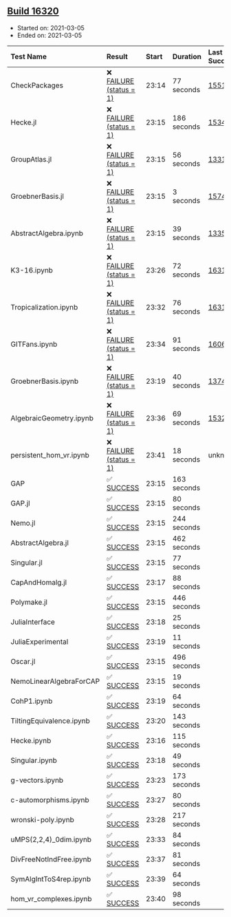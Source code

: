 ## [Build 16320](https://oscarci.mathematik.uni-kl.de/job/oscar/16320/)

* Started on: 2021-03-05
* Ended on: 2021-03-05

| Test Name    | Result | Start | Duration | Last Success | First Failure |
|:-------------|:-------|:------|:---------|:-------------|:--------------|
| CheckPackages | ❌ [FAILURE (status = 1)](https://oscarci.mathematik.uni-kl.de/job/oscar/16320/artifact/logs/build-16320/CheckPackages.log) | 23:14 | 77 seconds | [15514](https://oscarci.mathematik.uni-kl.de/job/oscar/15514/) | [15515](https://oscarci.mathematik.uni-kl.de/job/oscar/15515/) |
| Hecke.jl | ❌ [FAILURE (status = 1)](https://oscarci.mathematik.uni-kl.de/job/oscar/16320/artifact/logs/build-16320/Hecke.jl.log) | 23:15 | 186 seconds | [15344](https://oscarci.mathematik.uni-kl.de/job/oscar/15344/) | [15348](https://oscarci.mathematik.uni-kl.de/job/oscar/15348/) |
| GroupAtlas.jl | ❌ [FAILURE (status = 1)](https://oscarci.mathematik.uni-kl.de/job/oscar/16320/artifact/logs/build-16320/GroupAtlas.jl.log) | 23:15 | 56 seconds | [13311](https://oscarci.mathematik.uni-kl.de/job/oscar/13311/) | [13312](https://oscarci.mathematik.uni-kl.de/job/oscar/13312/) |
| GroebnerBasis.jl | ❌ [FAILURE (status = 1)](https://oscarci.mathematik.uni-kl.de/job/oscar/16320/artifact/logs/build-16320/GroebnerBasis.jl.log) | 23:15 | 3 seconds | [15745](https://oscarci.mathematik.uni-kl.de/job/oscar/15745/) | [15746](https://oscarci.mathematik.uni-kl.de/job/oscar/15746/) |
| AbstractAlgebra.ipynb | ❌ [FAILURE (status = 1)](https://oscarci.mathematik.uni-kl.de/job/oscar/16320/artifact/logs/build-16320/AbstractAlgebra.ipynb.log) | 23:15 | 39 seconds | [13355](https://oscarci.mathematik.uni-kl.de/job/oscar/13355/) | [13356](https://oscarci.mathematik.uni-kl.de/job/oscar/13356/) |
| K3-16.ipynb | ❌ [FAILURE (status = 1)](https://oscarci.mathematik.uni-kl.de/job/oscar/16320/artifact/logs/build-16320/K3-16.ipynb.log) | 23:26 | 72 seconds | [16319](https://oscarci.mathematik.uni-kl.de/job/oscar/16319/) | [16320](https://oscarci.mathematik.uni-kl.de/job/oscar/16320/) |
| Tropicalization.ipynb | ❌ [FAILURE (status = 1)](https://oscarci.mathematik.uni-kl.de/job/oscar/16320/artifact/logs/build-16320/Tropicalization.ipynb.log) | 23:32 | 76 seconds | [16319](https://oscarci.mathematik.uni-kl.de/job/oscar/16319/) | [16320](https://oscarci.mathematik.uni-kl.de/job/oscar/16320/) |
| GITFans.ipynb | ❌ [FAILURE (status = 1)](https://oscarci.mathematik.uni-kl.de/job/oscar/16320/artifact/logs/build-16320/GITFans.ipynb.log) | 23:34 | 91 seconds | [16068](https://oscarci.mathematik.uni-kl.de/job/oscar/16068/) | [16069](https://oscarci.mathematik.uni-kl.de/job/oscar/16069/) |
| GroebnerBasis.ipynb | ❌ [FAILURE (status = 1)](https://oscarci.mathematik.uni-kl.de/job/oscar/16320/artifact/logs/build-16320/GroebnerBasis.ipynb.log) | 23:19 | 40 seconds | [13748](https://oscarci.mathematik.uni-kl.de/job/oscar/13748/) | [13749](https://oscarci.mathematik.uni-kl.de/job/oscar/13749/) |
| AlgebraicGeometry.ipynb | ❌ [FAILURE (status = 1)](https://oscarci.mathematik.uni-kl.de/job/oscar/16320/artifact/logs/build-16320/AlgebraicGeometry.ipynb.log) | 23:36 | 69 seconds | [15322](https://oscarci.mathematik.uni-kl.de/job/oscar/15322/) | [15323](https://oscarci.mathematik.uni-kl.de/job/oscar/15323/) |
| persistent_hom_vr.ipynb | ❌ [FAILURE (status = 1)](https://oscarci.mathematik.uni-kl.de/job/oscar/16320/artifact/logs/build-16320/persistent_hom_vr.ipynb.log) | 23:41 | 18 seconds | unknown | unknown |
| GAP | ✅ [SUCCESS](https://oscarci.mathematik.uni-kl.de/job/oscar/16320/artifact/logs/build-16320/GAP.log) | 23:15 | 163 seconds |  |  |
| GAP.jl | ✅ [SUCCESS](https://oscarci.mathematik.uni-kl.de/job/oscar/16320/artifact/logs/build-16320/GAP.jl.log) | 23:15 | 80 seconds |  |  |
| Nemo.jl | ✅ [SUCCESS](https://oscarci.mathematik.uni-kl.de/job/oscar/16320/artifact/logs/build-16320/Nemo.jl.log) | 23:15 | 244 seconds |  |  |
| AbstractAlgebra.jl | ✅ [SUCCESS](https://oscarci.mathematik.uni-kl.de/job/oscar/16320/artifact/logs/build-16320/AbstractAlgebra.jl.log) | 23:15 | 462 seconds |  |  |
| Singular.jl | ✅ [SUCCESS](https://oscarci.mathematik.uni-kl.de/job/oscar/16320/artifact/logs/build-16320/Singular.jl.log) | 23:15 | 77 seconds |  |  |
| CapAndHomalg.jl | ✅ [SUCCESS](https://oscarci.mathematik.uni-kl.de/job/oscar/16320/artifact/logs/build-16320/CapAndHomalg.jl.log) | 23:17 | 88 seconds |  |  |
| Polymake.jl | ✅ [SUCCESS](https://oscarci.mathematik.uni-kl.de/job/oscar/16320/artifact/logs/build-16320/Polymake.jl.log) | 23:15 | 446 seconds |  |  |
| JuliaInterface | ✅ [SUCCESS](https://oscarci.mathematik.uni-kl.de/job/oscar/16320/artifact/logs/build-16320/JuliaInterface.log) | 23:18 | 25 seconds |  |  |
| JuliaExperimental | ✅ [SUCCESS](https://oscarci.mathematik.uni-kl.de/job/oscar/16320/artifact/logs/build-16320/JuliaExperimental.log) | 23:19 | 11 seconds |  |  |
| Oscar.jl | ✅ [SUCCESS](https://oscarci.mathematik.uni-kl.de/job/oscar/16320/artifact/logs/build-16320/Oscar.jl.log) | 23:15 | 496 seconds |  |  |
| NemoLinearAlgebraForCAP | ✅ [SUCCESS](https://oscarci.mathematik.uni-kl.de/job/oscar/16320/artifact/logs/build-16320/NemoLinearAlgebraForCAP.log) | 23:15 | 19 seconds |  |  |
| CohP1.ipynb | ✅ [SUCCESS](https://oscarci.mathematik.uni-kl.de/job/oscar/16320/artifact/logs/build-16320/CohP1.ipynb.log) | 23:19 | 64 seconds |  |  |
| TiltingEquivalence.ipynb | ✅ [SUCCESS](https://oscarci.mathematik.uni-kl.de/job/oscar/16320/artifact/logs/build-16320/TiltingEquivalence.ipynb.log) | 23:20 | 143 seconds |  |  |
| Hecke.ipynb | ✅ [SUCCESS](https://oscarci.mathematik.uni-kl.de/job/oscar/16320/artifact/logs/build-16320/Hecke.ipynb.log) | 23:16 | 115 seconds |  |  |
| Singular.ipynb | ✅ [SUCCESS](https://oscarci.mathematik.uni-kl.de/job/oscar/16320/artifact/logs/build-16320/Singular.ipynb.log) | 23:18 | 49 seconds |  |  |
| g-vectors.ipynb | ✅ [SUCCESS](https://oscarci.mathematik.uni-kl.de/job/oscar/16320/artifact/logs/build-16320/g-vectors.ipynb.log) | 23:23 | 173 seconds |  |  |
| c-automorphisms.ipynb | ✅ [SUCCESS](https://oscarci.mathematik.uni-kl.de/job/oscar/16320/artifact/logs/build-16320/c-automorphisms.ipynb.log) | 23:27 | 80 seconds |  |  |
| wronski-poly.ipynb | ✅ [SUCCESS](https://oscarci.mathematik.uni-kl.de/job/oscar/16320/artifact/logs/build-16320/wronski-poly.ipynb.log) | 23:28 | 217 seconds |  |  |
| uMPS(2,2,4)_0dim.ipynb | ✅ [SUCCESS](https://oscarci.mathematik.uni-kl.de/job/oscar/16320/artifact/logs/build-16320/uMPS-2-2-4-_0dim.ipynb.log) | 23:33 | 84 seconds |  |  |
| DivFreeNotIndFree.ipynb | ✅ [SUCCESS](https://oscarci.mathematik.uni-kl.de/job/oscar/16320/artifact/logs/build-16320/DivFreeNotIndFree.ipynb.log) | 23:37 | 81 seconds |  |  |
| SymAlgIntToS4rep.ipynb | ✅ [SUCCESS](https://oscarci.mathematik.uni-kl.de/job/oscar/16320/artifact/logs/build-16320/SymAlgIntToS4rep.ipynb.log) | 23:39 | 64 seconds |  |  |
| hom_vr_complexes.ipynb | ✅ [SUCCESS](https://oscarci.mathematik.uni-kl.de/job/oscar/16320/artifact/logs/build-16320/hom_vr_complexes.ipynb.log) | 23:40 | 98 seconds |  |  |
